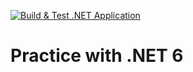 [![Build & Test .NET Application](https://github.com/ChristianGrimberg/practice-dotnet/actions/workflows/build-and-test.yaml/badge.svg?branch=main)](https://github.com/ChristianGrimberg/practice-dotnet/actions/workflows/build-and-test.yaml)

# Practice with .NET 6
